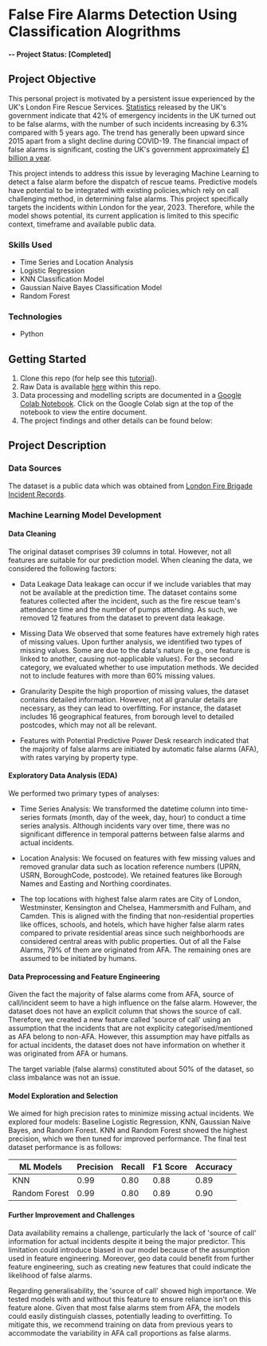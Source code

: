 # False Fire Alarms Detection Using Classification Alogrithms

#### -- Project Status: [Completed]

## Project Objective
This personal project is motivated by a persistent issue experienced by the UK's London Fire Rescue Services. [Statistics](https://www.gov.uk/government/statistics/fire-and-rescue-incident-statistics-year-ending-september-2023/fire-and-rescue-incident-statistics-england-year-ending-september-2023#:~:text=1%20show%20that%20of%20the,accounted%20for%2034%25%20of%20incidents.) released by the UK's government indicate that 42% of emergency incidents in the UK turned out to be false alarms, with the number of such incidents increasing by 6.3% compared with 5 years ago. The trend has generally been upward since 2015 apart from a slight decline during COVID-19. The financial impact of false alarms is significant, costing the UK's government approximately [£1 billion a year](https://source.thenbs.com/case-study/false-fire-alarms-continue-to-cost-the-uk/6jFXdjTXcyYL3rynNL2xDJ/7qvzyVn7VbyMdFXcLEiYPV).

This project intends to address this issue by leveraging Machine Learning to detect a false alarm before the dispatch of rescue teams. Predictive models have potential to be integrated with existing policies,which rely on call challenging method, in determining false alarms. This project specifically targets the incidents within London for the year, 2023. Therefore, while the model shows potential, its current application is limited to this specific context, timeframe and available public data.

### Skills Used
* Time Series and Location Analysis
* Logistic Regression
* KNN Classification Model
* Gaussian Naive Bayes Classification Model
* Random Forest

### Technologies
* Python 

## Getting Started

1. Clone this repo (for help see this [tutorial](https://help.github.com/articles/cloning-a-repository/)).
2. Raw Data is available [here](https://github.com/khinydnlin/portfolio/blob/main/Fire%20False%20Alarm%20Predictions%20(London)/dataset.zip) within this repo.   
3. Data processing and modelling scripts are documented in a [Google Colab Notebook](https://github.com/khinydnlin/portfolio/blob/main/Fire%20False%20Alarm%20Predictions%20(London)/Fire%20False%20Alarm%20Predictions%20London%202023.ipynb). Click on the Google Colab sign at the top of the notebook to view the entire document.
4. The project findings and other details can be found below:

## Project Description

### Data Sources

The dataset is a public data which was obtained from [London Fire Brigade Incident Records](https://data.london.gov.uk/dataset/london-fire-brigade-incident-records).

### Machine Learning Model Development 

#### Data Cleaning

The original dataset comprises 39 columns in total. However, not all features are suitable for our prediction model. When cleaning the data, we considered the following factors:

- Data Leakage
Data leakage can occur if we include variables that may not be available at the prediction time. The dataset contains some features collected after the incident, such as the fire rescue team's attendance time and the number of pumps attending. As such, we removed 12 features from the dataset to prevent data leakage.

- Missing Data
We observed that some features have extremely high rates of missing values. Upon further analysis, we identified two types of missing values. Some are due to the data's nature (e.g., one feature is linked to another, causing not-applicable values). For the second category, we evaluated whether to use imputation methods. We decided not to include features with more than 60% missing values.

- Granularity
Despite the high proportion of missing values, the dataset contains detailed information. However, not all granular details are necessary, as they can lead to overfitting. For instance, the dataset includes 16 geographical features, from borough level to detailed postcodes, which may not all be relevant.

- Features with Potential Predictive Power
Desk research indicated that the majority of false alarms are initiated by automatic false alarms (AFA), with rates varying by property type.

#### Exploratory Data Analysis (EDA)
We performed two primary types of analyses:

- Time Series Analysis: We transformed the datetime column into time-series formats (month, day of the week, day, hour) to conduct a time series analysis. Although incidents vary over time, there was no significant difference in temporal patterns between false alarms and actual incidents.

- Location Analysis: We focused on features with few missing values and removed granular data such as location reference numbers (UPRN, USRN, BoroughCode, postcode). We retained features like Borough Names and Easting and Northing coordinates.

- The top locations with highest false alarm rates are City of London, Westminster, Kensington and Chelsea, Hammersmith and Fulham, and Camden. This is aligned with the finding that non-residential properties like offices, schools, and hotels, which have higher false alarm rates compared to private residential areas since such neighborhoods are considered central areas with public properties. Out of all the False Alarms, 79% of them are originated from AFA. The remaining ones are assumed to be initiated by humans.

#### Data Preprocessing and Feature Engineering
Given the fact the majority of false alarms come from AFA, source of call/incident seem to have a high influence on the false alarm. However, the dataset does not have an explicit column that shows the source of call. Therefore, we created a new feature called 'source  of call' using an assumption that the incidents that are not explicity categorised/mentioned as AFA belong to non-AFA. However, this assumption may have pitfalls as for actual incidents, the dataset does not have information on whether it was originated from AFA or humans.

The target variable (false alarms) constituted about 50% of the dataset, so class imbalance was not an issue.

#### Model Exploration and Selection
We aimed for high precision rates to minimize missing actual incidents. We explored four models: Baseline Logistic Regression, KNN, Gaussian Naive Bayes, and Random Forest. KNN and Random Forest showed the highest precision, which we then tuned for improved performance. The final test dataset performance is as follows:

| ML Models           | Precision  | Recall    | F1 Score  | Accuracy |
|---------------------|------------|-----------|-----------|----------|
|KNN                  | 0.99       | 0.80      | 0.88      | 0.89     |
|Random Forest        | 0.99       | 0.80      | 0.89      | 0.90     |

#### Further Improvement and Challenges

Data availability remains a challenge, particularly the lack of 'source of call' information for actual incidents despite it being the major predictor. This limitation could introduce biased in our model because of the assumption used in feature engineering. Moreover, geo data could benefit from further feature engineering, such as creating new features that could indicate the likelihood of false alarms.

Regarding generalisability, the 'source of call' showed high importance. We tested models with and without this feature to ensure reliance isn't on this feature alone. Given that most false alarms stem from AFA, the models could easily distinguish classes, potentially leading to overfitting. To mitigate this, we recommend training on data from previous years to accommodate the variability in AFA call proportions as false alarms.



